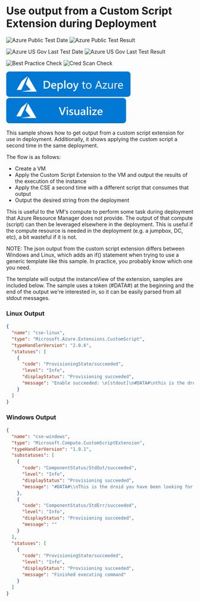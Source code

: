 # Use output from a Custom Script Extension during Deployment

![Azure Public Test Date](https://azurequickstartsservice.blob.core.windows.net/badges/201-vm-custom-script-output/PublicLastTestDate.svg)
![Azure Public Test Result](https://azurequickstartsservice.blob.core.windows.net/badges/201-vm-custom-script-output/PublicDeployment.svg)

![Azure US Gov Last Test Date](https://azurequickstartsservice.blob.core.windows.net/badges/201-vm-custom-script-output/FairfaxLastTestDate.svg)
![Azure US Gov Last Test Result](https://azurequickstartsservice.blob.core.windows.net/badges/201-vm-custom-script-output/FairfaxDeployment.svg)

![Best Practice Check](https://azurequickstartsservice.blob.core.windows.net/badges/201-vm-custom-script-output/BestPracticeResult.svg)
![Cred Scan Check](https://azurequickstartsservice.blob.core.windows.net/badges/201-vm-custom-script-output/CredScanResult.svg)

[![Deploy To Azure](https://raw.githubusercontent.com/Azure/azure-quickstart-templates/master/1-CONTRIBUTION-GUIDE/images/deploytoazure.svg?sanitize=true)](https://portal.azure.com/#create/Microsoft.Template/uri/https%3A%2F%2Fraw.githubusercontent.com%2FAzure%2Fazure-quickstart-templates%2Fmaster%2F201-vm-custom-script-output%2Fazuredeploy.json)
[![Visualize](https://raw.githubusercontent.com/Azure/azure-quickstart-templates/master/1-CONTRIBUTION-GUIDE/images/visualizebutton.svg?sanitize=true)](http://armviz.io/#/?load=https%3A%2F%2Fraw.githubusercontent.com%2FAzure%2Fazure-quickstart-templates%2Fmaster%2F201-vm-custom-script-output%2Fazuredeploy.json)

This sample shows how to get output from a custom script extension for use in
deployment. Additionally, it shows applying the custom script a second time in
the same deployment.

The flow is as follows:

- Create a VM
- Apply the Custom Script Extension to the VM and output the results of the
  execution of the instance
- Apply the CSE a second time with a different script that consumes that output
- Output the desired string from the deployment

This is useful to the VM's compute to perform some task during deployment that
Azure Resource Manager does not provide. The output of that compute (script) can
then be leveraged elsewhere in the deployment. This is useful if the compute
resource is needed in the deployment (e.g. a jumpbox, DC, etc), a bit wasteful
if it is not.

NOTE: The json output from the custom script extension differs between Windows
and Linux, which adds an if() statement when trying to use a generic template
like this sample. In practice, you probably know which one you need.

The template will output the instanceView of the extension, samples are included
below. The sample uses a token (#DATA#) at the beginning and the end of the
output we're interested in, so it can be easily parsed from all stdout messages.

### Linux Output

```json
{
  "name": "cse-linux",
  "type": "Microsoft.Azure.Extensions.CustomScript",
  "typeHandlerVersion": "2.0.6",
  "statuses": [
    {
      "code": "ProvisioningState/succeeded",
      "level": "Info",
      "displayStatus": "Provisioning succeeded",
      "message": "Enable succeeded: \n[stdout]\n#DATA#\nthis is the droid you have been looking for\n#DATA#\n\n[stderr]\n"
    }
  ]
}
```

### Windows Output

```json
{
  "name": "cse-windows",
  "type": "Microsoft.Compute.CustomScriptExtension",
  "typeHandlerVersion": "1.9.1",
  "substatuses": [
    {
      "code": "ComponentStatus/StdOut/succeeded",
      "level": "Info",
      "displayStatus": "Provisioning succeeded",
      "message": "#DATA#\\nThis is the droid you have been looking for...\\n#DATA#"
    },
    {
      "code": "ComponentStatus/StdErr/succeeded",
      "level": "Info",
      "displayStatus": "Provisioning succeeded",
      "message": ""
    }
  ],
  "statuses": [
    {
      "code": "ProvisioningState/succeeded",
      "level": "Info",
      "displayStatus": "Provisioning succeeded",
      "message": "Finished executing command"
    }
  ]
}
```
